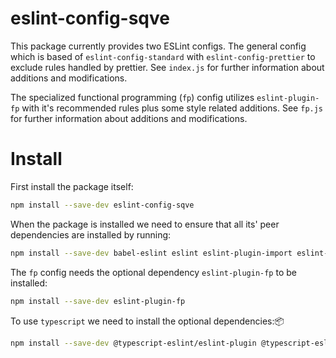# eslint-config-sqve

This package currently provides two ESLint configs. The general config which is based of `eslint-config-standard` with `eslint-config-prettier` to exclude rules handled by prettier. See `index.js` for further information about additions and modifications.

The specialized functional programming (`fp`) config utilizes `eslint-plugin-fp` with it's recommended rules plus some style related additions. See `fp.js` for further information about additions and modifications.

# Install

First install the package itself:

```sh
npm install --save-dev eslint-config-sqve
```

When the package is installed we need to ensure that all its' peer dependencies are installed by running:

```sh
npm install --save-dev babel-eslint eslint eslint-plugin-import eslint-plugin-node eslint-plugin-promise eslint-plugin-react prettier
```

The `fp` config needs the optional dependency `eslint-plugin-fp` to be installed:

```sh
npm install --save-dev eslint-plugin-fp
```

To use `typescript` we need to install the optional dependencies:📦

```sh
npm install --save-dev @typescript-eslint/eslint-plugin @typescript-eslint/parser typescript eslint-plugin-standard
```
